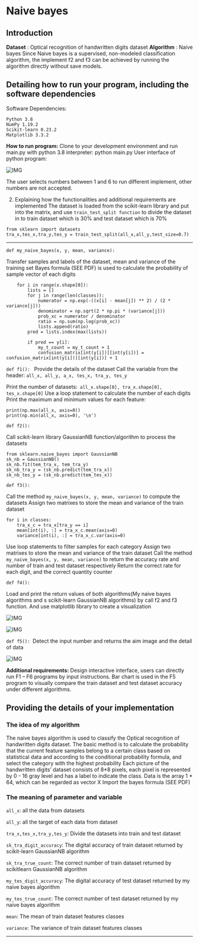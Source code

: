 # Naive bayes

## Introduction

**Dataset** : Optical recognition of handwritten digits dataset 
**Algorithm** : Naive bayes 
Since Naive bayes is a supervised, non-modeled classification algorithm, the implement f2 and f3 can be achieved by running the algorithm directly without save models.

## Detailing how to run your program, including the software dependencies
Software Dependencies:

	Python 3.8			
	NumPy 1.19.2		
	Scikit-learn 0.23.2
	Matplotlib 3.3.2		
 
**How to run program:**
Clone to your development environment and run main.py with python 3.8 interpreter: python main.py
User interface of python program:		

![IMG](/images/UI.png)

The user selects numbers between 1 and 6 to run different implement, other numbers are not accepted.

2. Explaining how the functionalities and additional requirements are implemented
The dataset is loaded from the scikit-learn library and put into the matrix, and use `train_test_split function` to divide the dataset in to train dataset which is 30% and test dataset which is 70%

```
from sklearn import datasets
tra_x,tes_x,tra_y,tes_y = train_test_split(all_x,all_y,test_size=0.7)
```
****
```
def my_naive_bayes(x, y, mean, variance):
```
Transfer samples and labels of the dataset, mean and variance of the training set Bayes formula (SEE PDF)  is used to calculate the probability of sample vector of each digits

```
    for i in range(x.shape[0]):
        lists = []
        for j in range(len(classes)):
            numerator = np.exp(-((x[i] - mean[j]) ** 2) / (2 * variance[j]))
            denominator = np.sqrt(2 * np.pi * (variance[j]))
            prob_xc = numerator / denominator
            ratio = np.sum(np.log(prob_xc))
            lists.append(ratio)
        pred = lists.index(max(lists))

        if pred == y[i]:
            my_t_count = my_t_count + 1
            confusion_matrix[int(y[i])][int(y[i])] = confusion_matrix[int(y[i])][int(y[i])] + 1
```

`def f1(): ` Provide the details of the dataset Call the variable from the header: `all_x, all_y, a_x, tes_x, tra_y, tes_y`

Print the number of datasets:` all_x.shape[0], tra_x.shape[0], tes_x.shape[0]` 
Use a loop statement to calculate the number of each digits
Print the maximum and minimum values for each feature:
```
print(np.max(all_x, axis=0))
print(np.min(all_x, axis=0), '\n')
```

`def f2():`

Call scikit-learn library GaussianNB function/algorithm to process the datasets

```
from sklearn.naive_bayes import GaussianNB 
sk_nb = GaussianNB() 
sk_nb.fit(tem_tra_x, tem_tra_y) 
sk_nb_tra_y = (sk_nb.predict(tem_tra_x)) 
sk_nb_tes_y = (sk_nb.predict(tem_tes_x))
```

`def f3():`

Call the method `my_naive_bayes(x, y, mean, variance)` to compute the datasets Assign two matrixes to store the mean and variance of the train dataset 
```
for i in classes:
	tra_x_c = tra_x[tra_y == i]
	mean[int(i), :] = tra_x_c.mean(axis=0)
	variance[int(i), :] = tra_x_c.var(axis=0)
```

Use loop statements to filter samples for each category Assign two matrixes to store the mean and variance of the train dataset 
Call the method `my_naive_bayes(x, y, mean, variance)` to return the accuracy rate and number of train and test dataset respectively 
Return the correct rate for each digit, and the correct quantity counter


`def f4():`

Load and print the return values of both algorithms(My naive bayes algorithms and s scikit-learn GaussianNB algorithms) by call f2 and f3 function. And use matplotlib library to create a visualization

![IMG](/images/UI2.png)

![IMG](/images/BAR.png)

`def f5(): `Detect the input number and returns the aim image and the detail of data

![IMG](/images/show.png)

**Additional requirements:**
Design interactive interface, users can directly run F1 – F6 programs by input instructions. Bar chart is used in the F5 program to visually compare the train dataset and test dataset accuracy under different algorithms.


## Providing the details of your implementation
### The idea of my algorithm

The naive bayes algorithm is used to classify the Optical recognition of handwritten digits dataset. The basic method is to calculate the probability that the current feature samples belong to a certain class based on statistical data and according to the conditional probability formula, and select the category with the highest probability Each picture of the handwritten digits’ dataset consists of 8*8 pixels, each pixel is represented by 0 - 16 gray level and has a label to indicate the class. Data is the array 1 * 64, which can be regarded as vector X Import the bayes formula (SEE PDF)


### The meaning of parameter and variable

 `all_x`: all the data from datasets	

 `all_y`: all the target of each data from dataset		

 `tra_x,tes_x,tra_y,tes_y`: Divide the datasets into train and test dataset  

 `sk_tra_digit_accuracy`: The digital accuracy of train dataset returned by scikit-learn GaussianNB algorithm 

 `sk_tra_true_count`: The correct number of train dataset returned by scikitlearn GaussianNB algorithm 

 `my_tes_digit_accuracy`: The digital accuracy of test dataset returned by my naive bayes algorithm 

 `my_tes_true_count`: The correct number of test dataset returned by my naive bayes algorithm 

`mean`: The mean of train dataset features classes

 `variance`: The variance of train dataset features classes
****